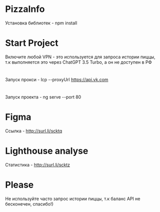 # PizzaInfo
Установка библиотек - npm install
# Start Project
Включите любой VPN - это используется для запроса истории пиццы, т.к выполняется это через ChatGPT 3.5 Turbo, а он не доступен в РФ
#
Запуск прокси -  lcp --proxyUrl https://api.vk.com
#
Запуск проекта -  ng serve --port 80
# Figma
Ссылка - http://surl.li/scktq
# Lighthouse analyse
Статистика - http://surl.li/scktz
# Please
Не используйте часто запрос истории пиццы, т.к баланс API не бесконечен, спасибо!)
